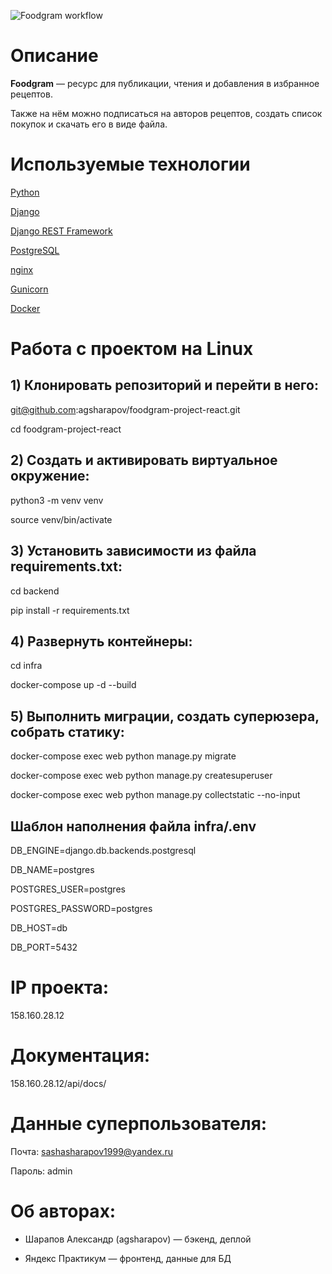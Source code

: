 ![Foodgram workflow](https://github.com/agsharapov/foodgram-project-react/actions/workflows/foodgram_workflow.yml/badge.svg?branch=main)

# Описание

**Foodgram** — ресурс для публикации, чтения и добавления в избранное рецептов.

Также на нём можно подписаться на авторов рецептов, создать список покупок и скачать его в виде файла.

# Используемые технологии
 
[Python](https://www.python.org/)
 
[Django](https://www.djangoproject.com/)
 
[Django REST Framework](https://www.django-rest-framework.org/)

[PostgreSQL](https://www.postgresql.org/)

[nginx](https://nginx.org/)

[Gunicorn](https://gunicorn.org/)

[Docker](https://www.docker.com/)

# Работа с проектом на Linux
 
## 1) Клонировать репозиторий и перейти в него:
 
git@github.com:agsharapov/foodgram-project-react.git
 
cd foodgram-project-react
 
## 2) Cоздать и активировать виртуальное окружение:
 
python3 -m venv venv
 
source venv/bin/activate
 
## 3) Установить зависимости из файла requirements.txt:

cd backend

pip install -r requirements.txt
 
## 4) Развернуть контейнеры:
 
cd infra
 
docker-compose up -d --build
 
## 5) Выполнить миграции, создать суперюзера, собрать статику:
 
docker-compose exec web python manage.py migrate
 
docker-compose exec web python manage.py createsuperuser
 
docker-compose exec web python manage.py collectstatic --no-input
 
## Шаблон наполнения файла infra/.env
 
DB_ENGINE=django.db.backends.postgresql
 
DB_NAME=postgres
 
POSTGRES_USER=postgres
 
POSTGRES_PASSWORD=postgres
 
DB_HOST=db
 
DB_PORT=5432

# IP проекта:

158.160.28.12

# Документация:

158.160.28.12/api/docs/

# Данные суперпользователя:

Почта: sashasharapov1999@yandex.ru

Пароль: admin

# Об авторах:

* Шарапов Александр (agsharapov) — бэкенд, деплой

* Яндекс Практикум — фронтенд, данные для БД